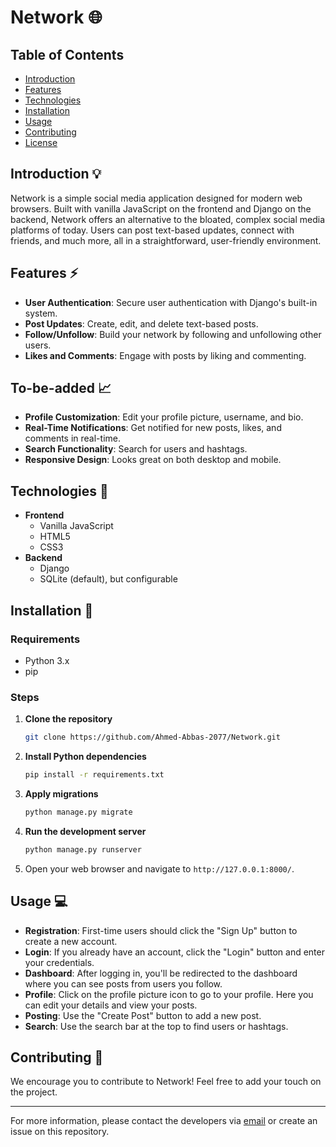 # Network 🌐

## Table of Contents

- [Introduction](#introduction)
- [Features](#features)
- [Technologies](#technologies)
- [Installation](#installation)
- [Usage](#usage)
- [Contributing](#contributing)
- [License](#license)

## Introduction 💡

Network is a simple social media application designed for modern web browsers. Built with vanilla JavaScript on the frontend and Django on the backend, Network offers an alternative to the bloated, complex social media platforms of today. Users can post text-based updates, connect with friends, and much more, all in a straightforward, user-friendly environment.

## Features ⚡

- **User Authentication**: Secure user authentication with Django's built-in system.
- **Post Updates**: Create, edit, and delete text-based posts.
- **Follow/Unfollow**: Build your network by following and unfollowing other users.
- **Likes and Comments**: Engage with posts by liking and commenting.

## To-be-added 📈
- **Profile Customization**: Edit your profile picture, username, and bio.
- **Real-Time Notifications**: Get notified for new posts, likes, and comments in real-time.
- **Search Functionality**: Search for users and hashtags.
- **Responsive Design**: Looks great on both desktop and mobile.

## Technologies 🚀

- **Frontend**
  - Vanilla JavaScript
  - HTML5
  - CSS3
- **Backend**
  - Django
  - SQLite (default), but configurable

## Installation 🔧

### Requirements
- Python 3.x
- pip
  
### Steps

1. **Clone the repository**

    ```bash
    git clone https://github.com/Ahmed-Abbas-2077/Network.git
    ```

2. **Install Python dependencies**

    ```bash
    pip install -r requirements.txt
    ```

3. **Apply migrations**

    ```bash
    python manage.py migrate
    ```

4. **Run the development server**

    ```bash
    python manage.py runserver
    ```

5. Open your web browser and navigate to `http://127.0.0.1:8000/`.

## Usage 💻

- **Registration**: First-time users should click the "Sign Up" button to create a new account.
- **Login**: If you already have an account, click the "Login" button and enter your credentials.
- **Dashboard**: After logging in, you'll be redirected to the dashboard where you can see posts from users you follow.
- **Profile**: Click on the profile picture icon to go to your profile. Here you can edit your details and view your posts.
- **Posting**: Use the "Create Post" button to add a new post.
- **Search**: Use the search bar at the top to find users or hashtags.

## Contributing 💚

We encourage you to contribute to Network! Feel free to add your touch on the project.

---

For more information, please contact the developers via [email](mailto:ahmed.abbas.compsci@gmail.com) or create an issue on this repository.
